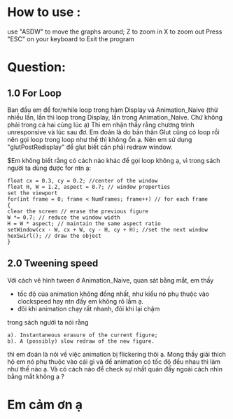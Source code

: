 # How to use :

use "ASDW" to move the graphs around;
Z to zoom in
X to zoom out
Press "ESC" on your keyboard to Exit the program

# Question:

## 1.0 For Loop

Ban đầu em để for/while loop trong hàm Display và Animation_Naive (thử nhiều lần, lần thì loop trong Display, lần trong Animation_Naive. Chứ không phải trong cả hai cùng lúc ạ)
Thì em nhận thấy rằng chương trình unresponsive và lúc sau đơ. Em đoán là do bản thân Glut cũng có loop rồi nên gọi loop trong loop như thế thì không ổn ạ.
Nên em sử dụng "glutPostRedisplay" để glut biết cần phải redraw window.

$Em không biết rằng có cách nào khác để gọi loop không ạ, vì trong sách người ta dùng được for ntn ạ:

```
float cx = 0.3, cy = 0.2; //center of the window
float H, W = 1.2, aspect = 0.7; // window properties
set the viewport
for(int frame = 0; frame < NumFrames; frame++) // for each frame
{
clear the screen // erase the previous figure
W *= 0.7; // reduce the window width
H = W * aspect; // maintain the same aspect ratio
setWindow(cx - W, cx + W, cy - H, cy + H); //set the next window
hexSwirl(); // draw the object
}

```

## 2.0 Tweening speed

Với cách vẽ hình tween ở Animation_Naive, quan sát bằng mắt, em thấy

-   tốc độ của animation không đồng nhất, như kiểu nó phụ thuộc vào clockspeed hay ntn đấy em không rõ lắm ạ.
-   đôi khi animation chạy rất nhanh, đôi khi lại chậm

trong sách người ta nói rằng

```
a). Instantaneous erasure of the current figure;
b). A (possibly) slow redraw of the new figure.
```

thì em đoán là nói về việc animation bị flickering thôi ạ.
Mong thầy giải thích hộ em nó phụ thuộc vào cái gì và để animation có tốc độ đều nhau thì làm như thế nào ạ. Và có cách nào để check sự nhất quán đấy ngoài cách nhìn bằng mắt không ạ ?

# Em cảm ơn ạ
